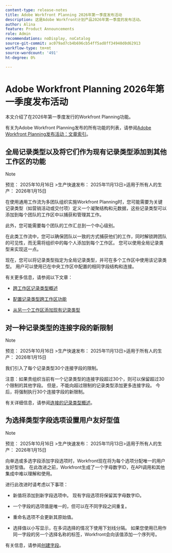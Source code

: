 ```yaml
---
content-type: release-notes
title: Adobe Workfront Planning 2026年第一季度发布活动
description: 这是Adobe Workfront计划产品2026年第一季度的发布活动。
author: Alina
feature: Product Announcements
role: Admin
recommendations: noDisplay, noCatalog
source-git-commit: ac079ad7cb4b696cb54ff5ad8ff34940d0d62913
workflow-type: tm+mt
source-wordcount: '491'
ht-degree: 0%

---
```


# Adobe Workfront Planning 2026年第一季度发布活动

本文介绍了在2026年第一季度发行的Workfront Planning功能。

<!--keep the sentence below for all future quarterly release pages-->

有关为Adobe Workfront Planning发布的所有功能的列表，请参阅[Adobe Workfront Planning发布活动：文章索引](/help/quicksilver/product-announcements/product-releases/planning-release-activity/planning-release-activity-article-index.md)。


## 全局记录类型以及将它们作为现有记录类型添加到其他工作区的功能

>[!NOTE]
>
>预览： 2025年10月16日
>&#x200B;>生产快速发布： 2025年11月13日
>&#x200B;>适用于所有人的生产： 2026年1月15日

在使用通用工作流为多团队组织实施Workfront Planning时，您可能需要为关键记录类型（如营销活动或交付项）定义一个凝聚结构和元数据，这些记录类型可以添加到每个团队的工作区中以捕获和管理其工作。

此外，您可能需要每个团队的工作汇总到一个中心级别。

在此类工作流中，您可以确保团队以一致的方式捕获他们的工作，同时解锁跨团队的可见性，而无需将组织中的每个人添加到每个工作区。 您可以使用全局记录类型来实现这一点。

现在，您可以将记录类型指定为全局记录类型，并可在多个工作区中使用该记录类型。 用户可以使用已在中央工作区中配置的相同字段结构和连接。

有关更多信息，请参阅以下文章：

* [跨工作区记录类型概述](/help/quicksilver/planning/architecture/cross-workspace-record-types-overview.md)

* [配置记录类型跨工作区功能](/help/quicksilver/planning/architecture/configure-record-type-cross-workspace-capabilities.md)

* [从另一个工作区添加现有记录类型](/help/quicksilver/planning/architecture/add-existing-record-types-from-another-workspace.md)

## 对一种记录类型的连接字段的新限制

>[!NOTE]
>
>预览： 2025年10月16日
>&#x200B;>生产快速发布： 2025年11月13日
>&#x200B;>适用于所有人的生产： 2026年1月15日

我们引入了每个记录类型30个连接字段的限制。

注意：如果贵组织当前有一个记录类型的连接字段超过30个，则可以保留超过30个限制的其他字段。 但是，不能向超过限制的记录类型添加更多连接字段。 今后，将强制执行30个连接字段的新限制。

有关详细信息，请参阅[连接的记录类型概述](/help/quicksilver/planning/architecture/connect-record-types-overview.md)。

## 为选择类型字段选项设置用户友好型值

>[!NOTE]
>
>预览： 2025年10月16日
>&#x200B;>生产快速发布： 2025年11月13日
>&#x200B;>适用于所有人的生产： 2026年1月15日

向单选或多选字段添加字段选项时，Workfront现在将为每个选项分配唯一的用户友好型值。 在此改进之前，Workfront生成了一个字母数字ID，在API调用和其他集成中难以理解和使用。

进行此改进时请考虑以下事项：

* 新值将添加到新字段选项中。 现有字段选项将保留其字母数字ID。

* 一个字段的选项值是唯一的，但可以在不同字段之间重复。

* 重命名选项不会更新其原始值。

* 选择值以小写显示，在多词选择的情况下使用下划线分隔。 如果您使用已用作同一字段的另一个选择名称的标签，Workfront会向该值添加一个序列号。

有关信息，请参阅[创建字段](/help/quicksilver/planning/fields/create-fields.md)。